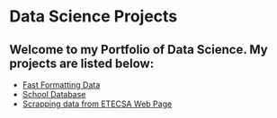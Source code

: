 # Data Science Projects
Welcome to my Portfolio of Data Science. My projects are listed below:
- 
- [Fast Formatting Data](https://github.com/Ferricty/Data-Science-Projects/tree/main/Fast%20Formatting%20Data)
- [School Database](https://github.com/Ferricty/Data-Science-Projects/tree/main/School%20Database)
- [Scrapping data from ETECSA Web Page](https://github.com/Ferricty/Data-Science-Projects/blob/main/Scrapping%20data%20from%20ETECSA%20Web%20Page/Scrapping%20data%20from%20ETECSA%20Web%20Page.ipynb)
